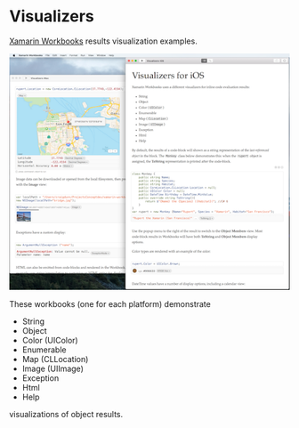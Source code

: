 Visualizers
=========

[Xamarin Workbooks](https://developer.xamarin.com/guides/cross-platform/workbooks/) results visualization examples.

![](Screenshots/ios-mac.png)

These workbooks (one for each platform) demonstrate

* String
* Object
* Color (UIColor)
* Enumerable
* Map (CLLocation)
* Image (UIImage)
* Exception
* Html
* Help

visualizations of object results.